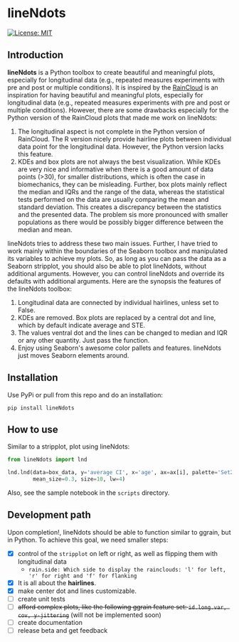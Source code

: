# lineNdots

[![License: MIT](https://img.shields.io/badge/License-MIT-yellow.svg)](https://opensource.org/licenses/MIT)

## Introduction
**lineNdots** is a Python toolbox to create beautiful and meaningful plots, especially for longitudinal data (e.g., repeated measures experiments with pre and post or multiple conditions). It is inspired by the [RainCloud](https://github.com/njudd/ggrain) is an inspiration for having beautiful and meaningful plots, especially for longitudinal data (e.g., repeated measures experiments with pre and post or multiple conditions). However, there are some drawbacks especially for the Python version of the RainCloud plots that made me work on lineNdots:

1. The longitudinal aspect is not complete in the Python version of RainCloud. The R version nicely provide hairline plots between individual data point for the longitudinal data. However, the Python version lacks this feature.
2. KDEs and box plots are not always the best visualization. While KDEs are very nice and informative when there is a good amount of data points (>30), for smaller distributions, which is often the case in biomechanics, they can be misleading. Further, box plots mainly reflect the median and IQRs and the range of the data, whereas the statistical tests performed on the data are usually comparing the mean and standard deviation. This creates a discrepancy between the statistics and the presented data. The problem sis more pronounced with smaller populations as there would be possibly bigger difference between the median and mean.

lineNdots tries to address these two main issues. Further, I have tried to work mainly within the boundaries of the Seaborn toolbox and manipulated its variables to achieve my plots. So, as long as you can pass the data as a Seaborn stripplot, you should also be able to plot lineNdots, without additional arguments. However, you can control lineNdots and override its defaults with additional arguments. Here are the synopsis the features of the lineNdots toolbox:

1. Longitudinal data are connected by individual hairlines, unless set to False.
2. KDEs are removed. Box plots are replaced by a central dot and line, which by default indicate average and STE.
3. The values ventral dot and the lines can be changed to median and IQR or any other quantity. Just pass the function.
4. Enjoy using Seaborn's awesome color pallets and features. lineNdots just moves Seaborn elements around.

## Installation
Use PyPi or pull from this repo and do an installation:

```shell
pip install lineNdots
```

## How to use
Similar to a stripplot, plot using lineNdots:

```Python
from lineNdots import lnd

lnd.lnd(data=box_data, y='average CI', x='age', ax=ax[i], palette='Set2', adtnl_space=0.2,
        mean_size=0.3, size=10, lw=4)
```

Also, see the sample notebook in the `scripts` directory.

## Development path
Upon completion!, lineNdots should be able to function similar to ggrain, but in Python. To achieve this goal, we need smaller steps:

- [x] control of the `stripplot` on left or right, as well as flipping them with longitudinal data
  - `rain.side: Which side to display the rainclouds: 'l' for left, 'r' for right and 'f' for flanking`
- [x] It is all about the **hairlines**.
- [x] make center dot and lines customizable.
- [ ] create unit tests
- [ ] ~~afford complex plots, like the following ggrain feature set: `id.long.var, cov, y-jittering`~~ (will not be implemented soon)
- [ ] create documentation
- [ ] release beta and get feedback
